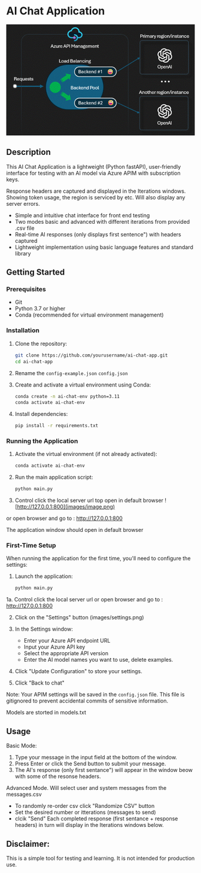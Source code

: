 # AI Chat Application

![architecture](images/Picture1.gif)

## Description

This AI Chat Application is a lightweight (Python fastAPI), user-friendly interface for testing with an AI model via Azure APIM with subscription keys.

Response headers are captured and displayed in the Iterations windows. Showing token usage, the region is serviced by etc. Will also display any server errors.

- Simple and intuitive chat interface for front end testing
- Two modes basic and advanced with different iterations from provided .csv file 
- Real-time AI responses (only displays first sentence") with headers captured
- Lightweight implementation using basic language features and standard library

## Getting Started

### Prerequisites

- Git
- Python 3.7 or higher
- Conda (recommended for virtual environment management)

### Installation

1. Clone the repository:
   ```bash
   git clone https://github.com/yourusername/ai-chat-app.git
   cd ai-chat-app
   ```
2. Rename the `config-example.json`  `config.json` 

3. Create and activate a virtual environment using Conda:
   ```bash
   conda create -n ai-chat-env python=3.11
   conda activate ai-chat-env
   ```

4. Install dependencies:
   ```bash
   pip install -r requirements.txt
   ```

### Running the Application


1. Activate the virtual environment (if not already activated):
   ```bash
   conda activate ai-chat-env
   ```

2. Run the main application script:
   ```bash
   python main.py
   ```

3. Control click the local server url top open in default browser 
![http://127.0.0.1:800](images/image.png)

or open browser and go to :  http://127.0.0.1:800

The application window should open in default browser 

### First-Time Setup

When running the application for the first time, you'll need to configure the settings:

1. Launch the application:
   ```bash
   python main.py
   ```
1a. Control click the local server url
or open browser and go to :  http://127.0.0.1:800

2. Click on the "Settings" button (images/settings.png)

3. In the Settings window:
   - Enter your Azure API endpoint URL
   - Input your Azure API key
   - Select the appropriate API version
   - Enter the AI model names you want to use, delete examples. 

4. Click "Update Configuration" to store your settings.

5. Click "Back to chat" 

Note: Your APIM settings will be saved in the `config.json` file. This file is gitignored to prevent accidental commits of sensitive information.

Models are storted in models.txt 

## Usage

Basic Mode:
1. Type your message in the input field at the bottom of the window.
2. Press Enter or click the Send button to submit your message.
3. The AI's response (only first sentance") will appear in the window beow with some of the resonse headers.

Advanced Mode.
Will select user and system messages from the messages.csv
 - To randomly re-order csv click "Randomize CSV" button
 - Set the desired number or itterations (messages to send)
 - clcik "Send"
 Each completed response (first sentance + response headers) in turn will display in the Iterations windows below.

## Disclaimer:
This is a simple tool for testing and learning. It is not intended for production use.



